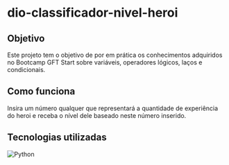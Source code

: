 # dio-classificador-nivel-heroi

## Objetivo

Este projeto tem o objetivo de por em prática os conhecimentos adquiridos no Bootcamp GFT Start sobre variáveis, operadores lógicos, laços e condicionais.

## Como funciona

Insira um número qualquer que representará a quantidade de experiência do heroi e receba o nível dele baseado neste número inserido.

## Tecnologias utilizadas

![Python](https://img.shields.io/badge/python-3670A0?style=for-the-badge&logo=python&logoColor=ffdd54)